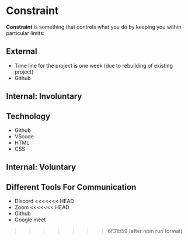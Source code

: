 # Constraint

**Constraint** is something that controls what you do by keeping you within
particular limits:

## External

- Time line for the project is one week (due to rebuilding of existing project)
- Github

## Internal: Involuntary

## Technology

- Github
- VScode
- HTML
- CSS

## Internal: Voluntary

## Different Tools For Communication

- Discord <<<<<<< HEAD
- Zoom <<<<<<< HEAD
- Github
- Google meet

<!--
  Constraints that we  decided to help finish our project. They may include:
  - Share ideas and scope of work
  - planning all steps for coding review
  - the number of hours we want to spend working
  - and discussing over project step by step
  - now we have Google meeting twice a day for detailed working
-->

> > > > > > > 6f31b59 (after npm run format)
